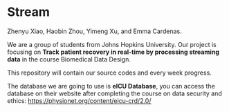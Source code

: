 # Stream

Zhenyu Xiao, Haobin Zhou, Yimeng Xu, and Emma Cardenas.

We are a group of students from Johns Hopkins University. Our project is focusing on **Track patient recovery in real-time by processing streaming data** in the course Biomedical Data Design.

This repository will contain our source codes and every week progress.

The database we are going to use is **eICU Database**, you can access the database on their website after completing the course on data security and ethics: https://physionet.org/content/eicu-crd/2.0/
